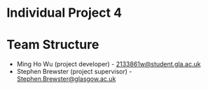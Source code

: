 # Individual Project 4

# Team Structure 

* Ming Ho Wu (project developer) - 2133861w@student.gla.ac.uk
* Stephen Brewster (project supervisor) - Stephen.Brewster@glasgow.ac.uk

